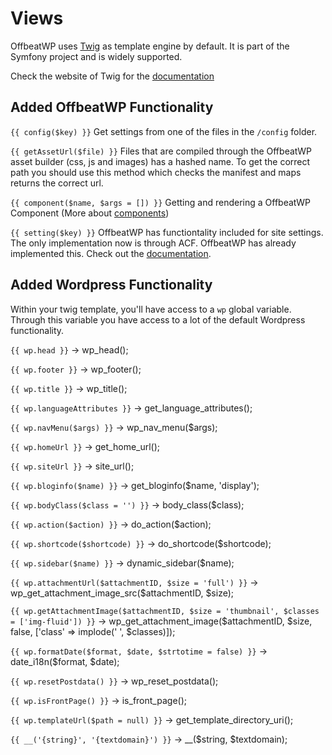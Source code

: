 # Views

OffbeatWP uses [Twig](https://twig.symfony.com/) as template engine by default. It is part of the Symfony project and is widely supported.

Check the website of Twig for the [documentation](https://twig.symfony.com/doc/2.x/)

## Added OffbeatWP Functionality

`{{ config($key) }}`
Get settings from one of the files in the `/config` folder.

`{{ getAssetUrl($file) }}`
Files that are compiled through the OffbeatWP asset builder (css, js and images) has a hashed name. To get the correct path you should use this method which checks the manifest and maps returns the correct url.

`{{ component($name, $args = []) }}`
Getting and rendering a OffbeatWP Component (More about [components](basics__components.md))

`{{ setting($key) }}`
OffbeatWP has functiontality included for site settings. The only implementation now is through ACF. OffbeatWP has already implemented this. Check out the [documentation](https://github.com/offbeatwp/acf-sitesettings).

## Added Wordpress Functionality

Within your twig template, you'll have access to a `wp` global variable. Through this variable you have access to a lot of the default Wordpress functionality. 

`{{ wp.head }}` -> wp_head();

`{{ wp.footer }}` -> wp_footer();

`{{ wp.title }}` -> wp_title();

`{{ wp.languageAttributes }}` -> get_language_attributes();

`{{ wp.navMenu($args) }}` -> wp_nav_menu($args);

`{{ wp.homeUrl }}` -> get_home_url();

`{{ wp.siteUrl }}` -> site_url();

`{{ wp.bloginfo($name) }}` -> get_bloginfo($name, 'display');

`{{ wp.bodyClass($class = '') }}` -> body_class($class);

`{{ wp.action($action) }}` -> do_action($action);

`{{ wp.shortcode($shortcode) }}` -> do_shortcode($shortcode);

`{{ wp.sidebar($name) }}` -> dynamic_sidebar($name);

`{{ wp.attachmentUrl($attachmentID, $size = 'full') }}` -> wp_get_attachment_image_src($attachmentID, $size);

`{{ wp.getAttachmentImage($attachmentID, $size = 'thumbnail', $classes = ['img-fluid']) }}` -> wp_get_attachment_image($attachmentID, $size, false, ['class' => implode(' ', $classes)]);

`{{ wp.formatDate($format, $date, $strtotime = false) }}` -> date_i18n($format, $date);

`{{ wp.resetPostdata() }}` -> wp_reset_postdata();

`{{ wp.isFrontPage() }}` -> is_front_page();

`{{ wp.templateUrl($path = null) }}` -> get_template_directory_uri();

`{{ __('{string}', '{textdomain}') }}` -> \__($string, $textdomain);